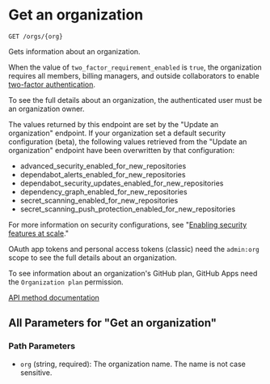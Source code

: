 # Get an organization

`GET /orgs/{org}`

Gets information about an organization.

When the value of `two_factor_requirement_enabled` is `true`, the organization requires all members, billing managers, and outside collaborators to enable [two-factor authentication](https://docs.github.com/articles/securing-your-account-with-two-factor-authentication-2fa/).

To see the full details about an organization, the authenticated user must be an organization owner.

The values returned by this endpoint are set by the "Update an organization" endpoint. If your organization set a default security configuration (beta), the following values retrieved from the "Update an organization" endpoint have been overwritten by that configuration:

- advanced_security_enabled_for_new_repositories
- dependabot_alerts_enabled_for_new_repositories
- dependabot_security_updates_enabled_for_new_repositories
- dependency_graph_enabled_for_new_repositories
- secret_scanning_enabled_for_new_repositories
- secret_scanning_push_protection_enabled_for_new_repositories

For more information on security configurations, see "[Enabling security features at scale](https://docs.github.com/code-security/securing-your-organization/introduction-to-securing-your-organization-at-scale/about-enabling-security-features-at-scale)."

OAuth app tokens and personal access tokens (classic) need the `admin:org` scope to see the full details about an organization.

To see information about an organization's GitHub plan, GitHub Apps need the `Organization plan` permission.

[API method documentation](https://docs.github.com/rest/orgs/orgs#get-an-organization)

## All Parameters for "Get an organization"

### Path Parameters

- `org` (string, required): The organization name. The name is not case sensitive.